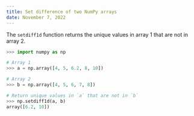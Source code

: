 ```yaml
---
title: Set difference of two NumPy arrays
date: November 7, 2022
---
```


The `setdiff1d` function returns the unique values in array 1 that are not in array 2.

```python
>>> import numpy as np

# Array 1
>>> a = np.array([4, 5, 6.2, 8, 10])

# Array 2
>>> b = np.array([4, 5, 6, 7, 8])

# Return unique values in `a` that are not in `b`
>>> np.setdiff1d(a, b)
array([6.2, 10])
```
